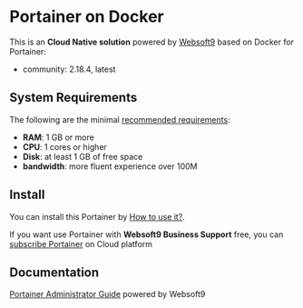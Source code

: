 # Portainer on Docker  

This is an **Cloud Native solution** powered by [Websoft9](https://www.websoft9.com) based on Docker for Portainer:

 - community:  2.18.4, latest


## System Requirements

The following are the minimal [recommended requirements](https://documentation.portainer.io/v2.0-be/deploy/requirements/):

* **RAM**: 1 GB or more
* **CPU**: 1 cores or higher
* **Disk**: at least 1 GB of free space
* **bandwidth**: more fluent experience over 100M  

## Install

You can install this Portainer by [How to use it?](https://github.com/Websoft9/docker-library#how-to-use-it).   

If you want use Portainer with **Websoft9 Business Support** free, you can [subscribe Portainer](https://www.websoft9.com/apps) on Cloud platform

## Documentation

[Portainer Administrator Guide](https://support.websoft9.com/docs/portainer) powered by Websoft9